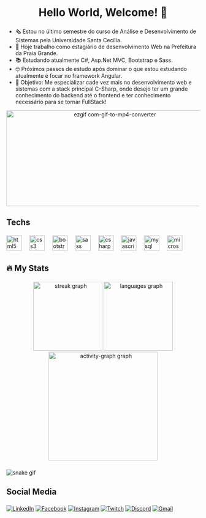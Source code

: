 <h1 align="center">Hello World, Welcome! 🖖</h1>

###

- 🗞️ Estou no último semestre do curso de Análise e Desenvolvimento de Sistemas pela Universidade Santa Cecília.
- 🏢 Hoje trabalho como estagiário de desenvolvimento Web na Prefeitura da Praia Grande.
- 📚 Estudando atualmente C#, Asp.Net MVC, Bootstrap e Sass.
- 🤓 Próximos passos de estudo após dominar o que estou estudando atualmente é focar no framework Angular.
- 🚀 Objetivo: Me especializar cade vez mais no desenvolvimento web e sistemas com a stack principal C-Sharp, onde desejo ter um grande conhecimento do backend até o frontend e ter conhecimento necessário para se tornar FullStack!


<div align="center">
  <img src="https://github.com/user-attachments/assets/92db6e67-5029-440e-b7d9-1cfc8703a438" alt="ezgif com-gif-to-mp4-converter" width="550" height="250">
</div>

###

<h2 align="left">Techs</h2>

###

<div align="left">
  <img src="https://cdn.jsdelivr.net/gh/devicons/devicon/icons/html5/html5-original.svg" height="40" alt="html5 logo"  />
  <img width="12" />
  <img src="https://cdn.jsdelivr.net/gh/devicons/devicon/icons/css3/css3-original.svg" height="40" alt="css3 logo"  />
  <img width="12" />
  <img src="https://cdn.jsdelivr.net/gh/devicons/devicon/icons/bootstrap/bootstrap-original.svg" height="40" alt="bootstrap logo"  />
  <img width="12" />
  <img src="https://cdn.jsdelivr.net/gh/devicons/devicon/icons/sass/sass-original.svg" height="40" alt="sass logo"  />
  <img width="12" />
  <img src="https://cdn.jsdelivr.net/gh/devicons/devicon/icons/csharp/csharp-original.svg" height="40" alt="csharp logo"  />
  <img width="12" />
  <img src="https://cdn.jsdelivr.net/gh/devicons/devicon/icons/javascript/javascript-original.svg" height="40" alt="javascript logo"  />
  <img width="12" />
  <img src="https://cdn.jsdelivr.net/gh/devicons/devicon/icons/mysql/mysql-original.svg" height="40" alt="mysql logo"  />
  <img width="12" />
  <img src="https://cdn.jsdelivr.net/gh/devicons/devicon/icons/microsoftsqlserver/microsoftsqlserver-plain.svg" height="40" alt="microsoftsqlserver logo"  />

</div>

###

<h2 align="left">🔥   My Stats </h2>

###

<div align="center">
  <img src="https://streak-stats.demolab.com?user=GilBarb0sa&locale=en&mode=daily&theme=dark&hide_border=false&border_radius=5&order=3" height="180" alt="streak graph"  />

  <img src="https://github-readme-stats.vercel.app/api/top-langs?username=GilBarb0sa&locale=en&hide_title=false&layout=compact&card_width=320&langs_count=5&theme=dark&hide_border=false&order=2" height="180" alt="languages graph"  />
  <img src="https://github-readme-activity-graph.vercel.app/graph?username=GilBarb0sa&radius=16&theme=tokyo-night&area=true&order=5" height="284" alt="activity-graph graph"  />
</div>

###

![snake gif](https://github.com/GilBarb0sa/GilBarb0sa/blob/output/github-contribution-grid-snake.gif)

###

<h2 align="left">Social Media</h2>

###

[![LinkedIn](https://img.shields.io/badge/LinkedIn-0077B5?style=for-the-badge&logo=linkedin&logoColor=white)](https://www.linkedin.com/in/gilberto-barb0sa/)
[![Facebook](https://img.shields.io/badge/Facebook-1877F2?style=for-the-badge&logo=facebook&logoColor=white)](https://www.facebook.com/share/5PNszvvRKA7Xew1u/?mibextid=qi20mg)
[![Instagram](https://img.shields.io/badge/Instagram-E4405F?style=for-the-badge&logo=instagram&logoColor=white)](https://www.instagram.com/gilbarbosaf/)
[![Twitch](https://img.shields.io/badge/Twitch-9146FF?style=for-the-badge&logo=twitch&logoColor=white)](https://www.twitch.tv/saskaroth)
[![Discord](https://img.shields.io/badge/Discord-7289DA?style=for-the-badge&logo=discord&logoColor=white)]()
[![Gmail](https://img.shields.io/badge/Gmail-D14836?style=for-the-badge&logo=gmail&logoColor=white)]()

###
